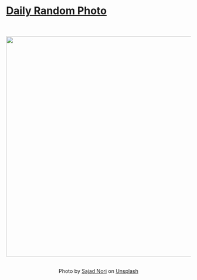 # [Daily Random Photo](https://www.dailyrandomphoto.com/)

<div align="center">
  <br>
  <br>
  <a href="https://www.dailyrandomphoto.com/p/2021/2021-03-07/"><img src="https://images.unsplash.com/photo-1613122393679-c1d139cdc4ce?crop=entropy&cs=tinysrgb&fit=max&fm=jpg&ixid=MXw3NzUwOHwwfDF8cmFuZG9tfHx8fHx8fHw&ixlib=rb-1.2.1&q=80&w=1080" width="600px"></a>
  <br>
  <br>
  <p class="has-text-grey">Photo by <a href="https://unsplash.com/@sajad_sqs9966b?utm_source=Daily%20Random%20Photo&amp;utm_medium=referral" target="_blank" rel="noopener noreferrer">Sajad Nori</a> on <a href="https://unsplash.com/photos/8sLI436rXRM?utm_source=Daily%20Random%20Photo&amp;utm_medium=referral" target="_blank" rel="noopener noreferrer">Unsplash</a></p>
</div>

